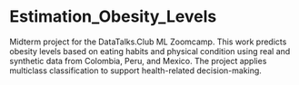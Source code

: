 # Estimation_Obesity_Levels
Midterm project for the DataTalks.Club ML Zoomcamp. This work predicts obesity levels based on eating habits and physical condition using real and synthetic data from Colombia, Peru, and Mexico. The project applies multiclass classification to support health-related decision-making.

